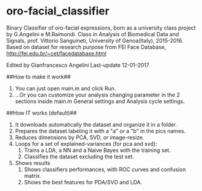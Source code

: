 # oro-facial_classifier
Binary Classifier of oro-facial expressions, born as a university class project by G.Angelini e M.Raimondi.
Class in Analysis of Biomedical Data and Signals, prof. Vittorio Sanguineti, University of Genoa(Italy), 2015-2016.
Based on dataset for research purpose from FEI Face Database, http://fei.edu.br/~cet/facedatabase.html

Edited by Gianfrancesco Angelini
Last-update 12-01-2017

##How to make it work##
1. You can just open main.m and click Run.
2. ...Or you can customize your analysis changing parameter in the 2 sections inside main.m General settings and Analysis cycle settings.

##How IT works (default)##
1. It downloads automatically the dataset and organize it in a folder.
2. Prepares the dataset labeling it with a "a" or a "b" in the pics names.
3. Reduces dimensions by PCA, SVD, or image-resize.
4. Loops for a set of explained-variances (for pca and svd):
    1. Trains a LDA, a NN and a Naive Bayes with the training set.
    2. Classifies the dataset excluding the test set.
5. Shows results
    1. Shows classifiers performances, with ROC curves and confusion matrix.
    2. Shows the best features for PDA/SVD and LDA.
